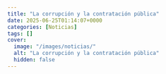 ```yaml
---
title: "La corrupción y la contratación pública"
date: 2025-06-25T01:14:07+0000
categories: [Noticias]
tags: []
cover:
  image: "/images/noticias/"
  alt: "La corrupción y la contratación pública"
  hidden: false
---
```



